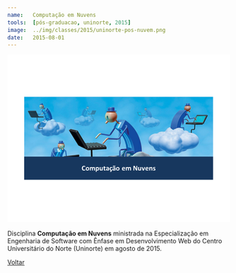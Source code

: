 ```yaml
---
name:  	Computação em Nuvens
tools: 	[pós-graduacao, uninorte, 2015]
image: 	../img/classes/2015/uninorte-pos-nuvem.png
date: 	2015-08-01
---
```


![](../img/classes/2015/uninorte-pos-nuvem.png)

Disciplina **Computação em Nuvens** ministrada na Especialização em Engenharia de Software com Ênfase em Desenvolvimento Web do Centro Universitário do Norte (Uninorte) em agosto de 2015.

<p class="text-center">
	<a class="btn btn-outline-primary mt-1" href="{{ site.baseurl }}/classes/">Voltar</a>
</p>